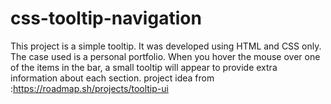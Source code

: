 # css-tooltip-navigation
This project is a simple tooltip. It was developed using HTML and CSS only. The case used is a personal portfolio. When you hover the mouse over one of the items in the bar, a small tooltip will appear to provide extra information about each section.
project idea from :https://roadmap.sh/projects/tooltip-ui 
